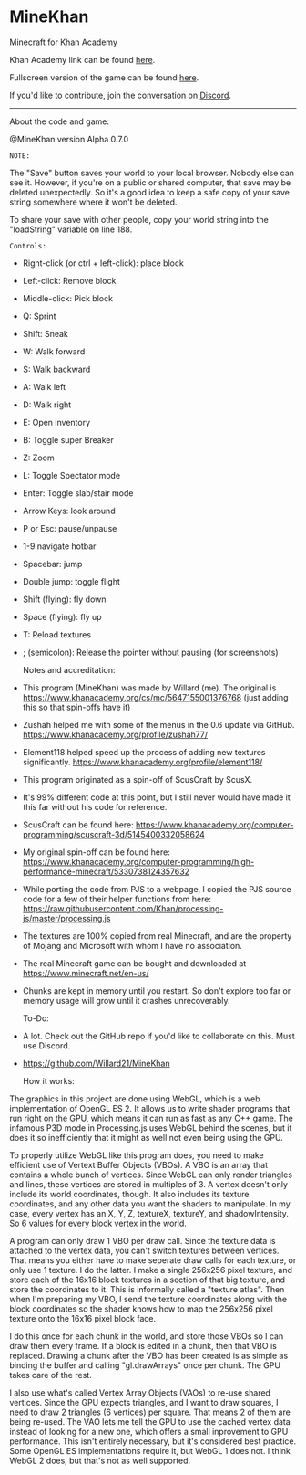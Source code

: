# MineKhan
Minecraft for Khan Academy

Khan Academy link can be found [here](https://www.khanacademy.org/computer-programming/minecraft/5647155001376768).

Fullscreen version of the game can be found [here](https://willard21.github.io/MineKhan/Minecwaft.html).

If you'd like to contribute, join the conversation on [Discord](https://discord.gg/j3SzCQU).

___

About the code and game:

@MineKhan version Alpha 0.7.0

	NOTE:
The "Save" button saves your world to your local browser. Nobody else can see it. However, if you're on a public or shared computer, that save may be deleted unexpectedly. So it's a good idea to keep a safe copy of your save string somewhere where it won't be deleted.

To share your save with other people, copy your world string into the "loadString" variable on line 188.

	Controls:

 * Right-click (or ctrl + left-click): place block
 * Left-click: Remove block
 * Middle-click: Pick block
 * Q: Sprint
 * Shift: Sneak
 * W: Walk forward
 * S: Walk backward
 * A: Walk left
 * D: Walk right
 * E: Open inventory
 * B: Toggle super Breaker
 * Z: Zoom
 * L: Toggle Spectator mode
 * Enter: Toggle slab/stair mode
 * Arrow Keys: look around
 * P or Esc: pause/unpause
 * 1-9 navigate hotbar
 * Spacebar: jump
 * Double jump: toggle flight
 * Shift (flying): fly down
 * Space (flying): fly up
 * T: Reload textures
 * ; (semicolon): Release the pointer without pausing (for screenshots)

	Notes and accreditation:
 * This program (MineKhan) was made by Willard (me). The original is https://www.khanacademy.org/cs/mc/5647155001376768 (just adding this so that spin-offs have it)
 * Zushah helped me with some of the menus in the 0.6 update via GitHub. https://www.khanacademy.org/profile/zushah77/
 * Element118 helped speed up the process of adding new textures significantly. https://www.khanacademy.org/profile/element118/

 * This program originated as a spin-off of ScusCraft by ScusX.
 * It's 99% different code at this point, but I still never would have made it this far without his code for reference.
 * ScusCraft can be found here: https://www.khanacademy.org/computer-programming/scuscraft-3d/5145400332058624
 * My original spin-off can be found here: https://www.khanacademy.org/computer-programming/high-performance-minecraft/5330738124357632
 * While porting the code from PJS to a webpage, I copied the PJS source code for a few of their helper functions from here: https://raw.githubusercontent.com/Khan/processing-js/master/processing.js
 * The textures are 100% copied from real Minecraft, and are the property of Mojang and Microsoft with whom I have no association.
 * The real Minecraft game can be bought and downloaded at https://www.minecraft.net/en-us/


 * Chunks are kept in memory until you restart. So don't explore too far or memory usage will grow until it crashes unrecoverably.


	To-Do:
 * A lot. Check out the GitHub repo if you'd like to collaborate on this. Must use Discord.
 * https://github.com/Willard21/MineKhan


	How it works:

The graphics in this project are done using WebGL, which is a web implementation of OpenGL ES 2.
It allows us to write shader programs that run right on the GPU, which means it can run as fast as any C++ game.
The infamous P3D mode in Processing.js uses WebGL behind the scenes, but it does it so inefficiently that it might as well not even being using the GPU.

To properly utilize WebGL like this program does, you need to make efficient use of Vertext Buffer Objects (VBOs).
A VBO is an array that contains a whole bunch of vertices. Since WebGL can only render triangles and lines, these vertices are stored in multiples of 3.
A vertex doesn't only include its world coordinates, though. It also includes its texture coordinates, and any other data you want the shaders to manipulate.
In my case, every vertex has an X, Y, Z, textureX, textureY, and shadowIntensity. So 6 values for every block vertex in the world.

A program can only draw 1 VBO per draw call. Since the texture data is attached to the vertex data, you can't switch textures between vertices.
That means you either have to make seperate draw calls for each texture, or only use 1 texture. I do the latter.
I make a single 256x256 pixel texture, and store each of the 16x16 block textures in a section of that big texture, and store the coordinates to it. This is informally called a "texture atlas".
Then when I'm preparing my VBO, I send the texture coordinates along with the block coordinates so the shader knows how to map the 256x256 pixel texture onto the 16x16 pixel block face.

I do this once for each chunk in the world, and store those VBOs so I can draw them every frame. If a block is edited in a chunk, then that VBO is replaced.
Drawing a chunk after the VBO has been created is as simple as binding the buffer and calling "gl.drawArrays" once per chunk. The GPU takes care of the rest.

I also use what's called Vertex Array Objects (VAOs) to re-use shared vertices. Since the GPU expects triangles, and I want to draw squares, I need to draw 2 triangles (6 vertices) per square.
That means 2 of them are being re-used. The VAO lets me tell the GPU to use the cached vertex data instead of looking for a new one, which offers a small inprovement to GPU performance.
This isn't entirely necessary, but it's considered best practice. Some OpenGL ES implementations require it, but WebGL 1 does not. I think WebGL 2 does, but that's not as well supported.
